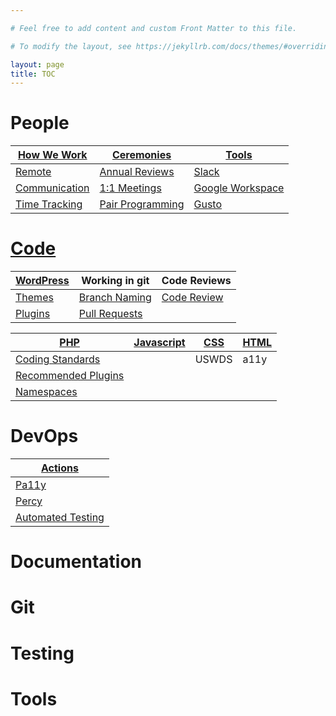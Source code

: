 ```yaml
---

# Feel free to add content and custom Front Matter to this file.

# To modify the layout, see https://jekyllrb.com/docs/themes/#overriding-theme-defaults

layout: page
title: TOC
---
```


# People

| [How We Work](people#how-we-work) | [Ceremonies](people#ceremonies) | [Tools](people#tools) |
|-----------------------------------|---------------------------------|-----------------------|
| [Remote](people#remote)| [Annual Reviews](people#annual-reviews) | [Slack](people#slack) |
| [Communication](people#communication) | [1:1 Meetings](people#1-1-meetings) | [Google Workspace](people#google-workspace) |
| [Time Tracking](people#time-tracking) | [Pair Programming](people#pair-programming) | [Gusto](people#gusto) |


# [Code](code)

<!-- Disable word wrap to see how spacing works on tables -->

| [WordPress](code#wordpress) | Working in git | Code Reviews |
|-----------|--------------|--------------|
| [Themes](code#themes) | [ Branch Naming ](code#branch-naming) | [ Code Review ]( code#code-reviewer-requirements)|
| [Plugins](code#plugins) | [ Pull Requests ](code#pull-request-description) |  |

| [PHP](code#php)                                               | [Javascript](code#javascript) | [CSS](code#css) | [HTML](code#html) |
|---------------------------------------------------------------|-------------------------------|-----------------|-------------------|
| [Coding Standards](code#coding-standards)                     |                               | USWDS           | a11y              |
| [Recommended Plugins](plugins#wordpress-plugin-structure) |                               |                 |                   |
| [Namespaces](code#namespaces)                                 |                               |                 |                   |


# DevOps

| [Actions](devops#actions) |
|---------------------------|
| [Pa11y](devops#pa11y) |
| [Percy](devops#percy) |
| [Automated Testing](devops#automated-testing) |

# Documentation

# Git

# Testing

# Tools
